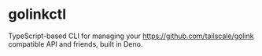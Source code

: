 # golinkctl
TypeScript-based CLI for managing your https://github.com/tailscale/golink compatible API and friends, built in Deno.
